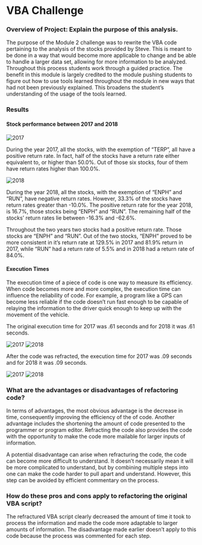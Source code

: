 # VBA Challenge

### Overview of Project: Explain the purpose of this analysis.

The purpose of the Module 2 challenge was to rewrite the VBA code pertaining to the analysis of the stocks provided by Steve. This is meant to be done in a way that would become more applicable to change and be able to handle a larger data set, allowing for more information to be analyzed. Throughout this process students work through a guided practice. The benefit in this module is largely credited to the module pushing students to figure out how to use tools learned throughout the module in new ways that had not been previously explained. This broadens the student’s understanding of the usage of the tools learned. 

### Results

#### Stock performance between 2017 and 2018 

![2017](https://raw.githubusercontent.com/SavannahPosner/Stock-Analysis/main/resources/VBA_Results_2017.png)

During the year 2017, all the stocks, with the exemption of “TERP”, all have a positive return rate. In fact, half of the stocks have a return rate either equivalent to, or higher than 50.0%. Out of those six stocks, four of them have return rates higher than 100.0%. 

![2018](https://raw.githubusercontent.com/SavannahPosner/Stock-Analysis/main/resources/VBA_Results_2018.png)
	
During the year 2018, all the stocks, with the exemption of “ENPH” and “RUN”, have negative return rates. However, 33.3% of the stocks have return rates greater than -10.0%. The positive return rate for the year 2018, is 16.7%, those stocks being “ENPH” and “RUN”. The remaining half of the stocks’ return rates lie between -16.3% and -62.6%. 
	
Throughout the two years two stocks had a positive return rate. Those stocks are “ENPH” and “RUN”. Out of the two stocks, “ENPH” proved to be more consistent in it’s return rate at 129.5% in 2017 and 81.9% return in 2017, while “RUN” had a return rate of 5.5% and in 2018 had a return rate of 84.0%.
#### Execution Times 
 The execution time of a piece of code is one way to measure its efficiency. When code becomes more and more complex, the execution time can influence the reliability of code. For example, a program like a GPS can become less reliable if the code doesn’t run fast enough to be capable of relaying the information to the driver quick enough to keep up with the movement of the vehicle. 


The original execution time for 2017 was .61 seconds and for 2018 it was .61 seconds.

![2017](https://raw.githubusercontent.com/SavannahPosner/Stock-Analysis/main/resources/OG_Time_2017.png)
![2018](https://raw.githubusercontent.com/SavannahPosner/Stock-Analysis/main/resources/OG_Time_2018.png)
 
After the code was refracted, the execution time for 2017 was .09 seconds and for 2018 it was .09 seconds. 

![2017](https://raw.githubusercontent.com/SavannahPosner/Stock-Analysis/main/resources/VBA_Challenge_2017.png)
![2018](https://raw.githubusercontent.com/SavannahPosner/Stock-Analysis/main/resources/VBA_Challenge_2018.png)

### What are the advantages or disadvantages of refactoring code? 
In terms of advantages, the most obvious advantage is the decrease in time, consequently improving the efficiency of the of code. Another advantage includes the shortening the amount of code presented to the programmer or program editor. Refracting the code also provides the code with the opportunity to make the code more mailable for larger inputs of information. 

A potential disadvantage can arise when refracturing the code, the code can become more difficult to understand. It doesn’t necessarily mean it will be more complicated to understand, but by combining multiple steps into one can make the code harder to pull apart and understand. However, this step can be avoided by efficient commentary on the process. 


### How do these pros and cons apply to refactoring the original VBA script?
The refractured VBA script clearly decreased the amount of time it took to process the information and made the code more adaptable to larger amounts of information. The disadvantage made earlier doesn’t apply to this code because the process was commented for each step. 




